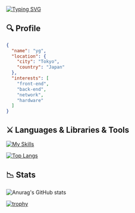 [![Typing SVG](https://readme-typing-svg.demolab.com?font=Fira+Code&size=50&duration=1000&pause=1500&color=FFFFFF&background=000000&center=true&vCenter=true&random=false&width=1050&height=150&lines=HI+THERE!+%F0%9F%91%8B;I'M+A+COLLEGE+STUDENT;I'M+A+WEB+DEVELOPER)](https://git.io/typing-svg)

## 🔍 Profile
```json
{
  "name": "yg",
  "location": {
    "city": "Tokyo",
    "country": "Japan"
  },
  "interests": [
    "front-end",
    "back-end",
    "network",
    "hardware"
  ]
}
```

## ⚔ Languages & Libraries & Tools
[![My Skills](https://skillicons.dev/icons?i=html,css,js,py,react,vite,git,github)](https://skillicons.dev)

[![Top Langs](https://github-readme-stats.vercel.app/api/top-langs/?username=clumsyg)](https://github.com/clumsyg/github-readme-stats)

## 📉 Stats
![Anurag's GitHub stats](https://github-readme-stats.vercel.app/api?username=clumsyg&show_icons=true&theme=tokyonight)

[![trophy](https://github-profile-trophy.vercel.app/?username=clumsyg&theme=tokyonight)](https://github.com/clumsyg/github-profile-trophy)
